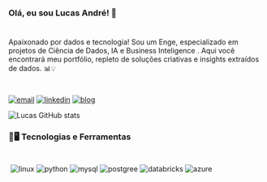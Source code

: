 ### Olá, eu sou Lucas André! 👋 
#
Apaixonado por dados e tecnologia! Sou um Enge, especializado em projetos de Ciência de Dados, IA e Business Inteligence . Aqui você encontrará meu portfólio, repleto de soluções criativas e insights extraídos de dados. 📊💡 
#

[![email](https://img.shields.io/badge/Gmail-D14836?style=for-the-badge&logo=gmail&logoColor=white)](lucasandre1704@gmail.com)
[![linkedin](https://img.shields.io/badge/LinkedIn-0077B5?style=for-the-badge&logo=linkedin&logoColor=white)](www.linkedin.com/in/lucandrep)
[![blog](https://img.shields.io/badge/Medium-12100E?style=for-the-badge&logo=medium&logoColor=white)]()


![Lucas GitHub stats](https://github-readme-stats.vercel.app/api?username=Lucandreop&show_icons=true&theme=gruvbox)

### 🚀🖥️ Tecnologias e Ferramentas
#
<div style="display:flex; flex-wrap: wrap; gap: 4px; "><br/>
    <img align="center" alt="linux" src="https://img.shields.io/badge/Linux-FCC624?style=for-the-badge&logo=linux&logoColor=black">
    <img align="center" alt="python" src="https://img.shields.io/badge/Python-14354C?style=for-the-badge&logo=python&logoColor=white">
    <img align="center" alt="mysql" src="https://img.shields.io/badge/MySQL-005C84?style=for-the-badge&logo=mysql&logoColor=white">
    <img align="center" alt="postgree" src="https://img.shields.io/badge/PostgreSQL-316192?style=for-the-badge&logo=postgresql&logoColor=white">
    <img align="center" alt="databricks" src=https://img.shields.io/badge/Databricks-FF3621?style=for-the-badge&logo=Databricks&logoColor=white>
      <img align="center" alt="azure" src=https://img.shields.io/badge/microsoft%20azure-0089D6?style=for-the-badge&logo=microsoft-azure&logoColor=white>
</div><br/>
